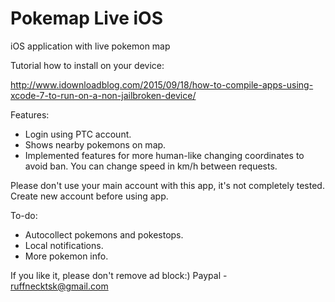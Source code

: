 # Pokemap Live iOS
iOS application with live pokemon map

Tutorial how to install on your device:

http://www.idownloadblog.com/2015/09/18/how-to-compile-apps-using-xcode-7-to-run-on-a-non-jailbroken-device/

Features:

- Login using PTC account.
- Shows nearby pokemons on map. 
- Implemented features for more human-like changing coordinates to avoid ban. You can change speed in km/h between requests.

Please don't use your main account with this app, it's not completely tested. Create new account before using app.

To-do:

- Autocollect pokemons and pokestops.
- Local notifications.
- More pokemon info.

If you like it, please don't remove ad block:)
Paypal - ruffnecktsk@gmail.com
